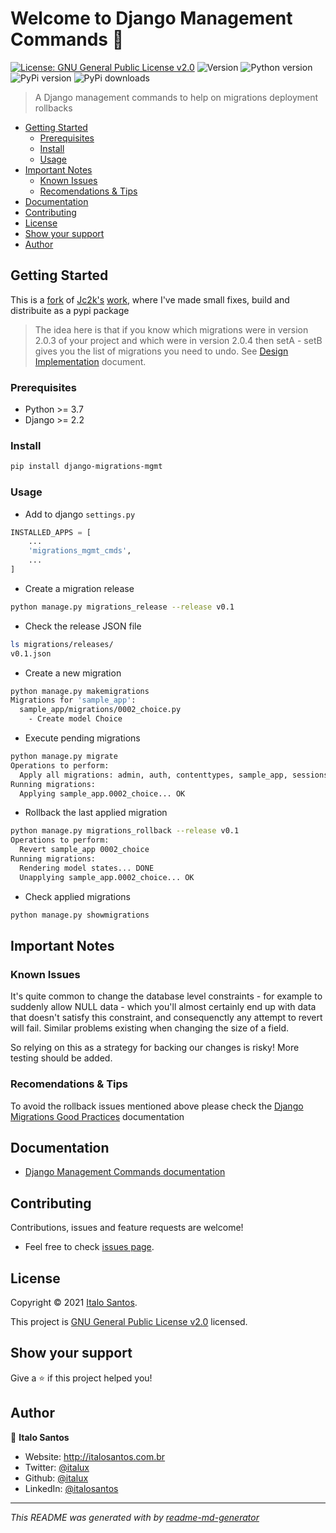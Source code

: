 # Welcome to Django Management Commands 👋

[![License: GNU General Public License v2.0](https://img.shields.io/github/license/italux/django-migrations-mgmt)](https://github.com/italux/django-migrations-mgmt/blob/master/LICENSE)
![Version](https://img.shields.io/github/v/tag/italux/django-migrations-mgmt)
![Python version](https://img.shields.io/pypi/pyversions/django-migrations-mgmt)
![PyPi version](https://img.shields.io/pypi/v/django-migrations-mgmt)
![PyPi downloads](https://img.shields.io/pypi/dd/django-migrations-mgmt)

> A Django management commands to help on migrations deployment rollbacks

  * [Getting Started](#getting-started)
    + [Prerequisites](#prerequisites)
    + [Install](#install)
    + [Usage](#usage)
  * [Important Notes](#important-notes)
    + [Known Issues](#known-issues)
    + [Recomendations & Tips](#recomendations--tips)
  * [Documentation](#documentation)
  * [Contributing](#contributing)
  * [License](#license)
  * [Show your support](#show-your-support)
  * [Author](#author)

## Getting Started

This is a [fork](https://gist.github.com/italux/1fe473c5d05da496e09a4d23b12857cf) of [Jc2k's](https://gist.github.com/Jc2k) [work](https://gist.github.com/Jc2k/bacff3105653f3b28e84), where I've made small fixes, build and distribuite as a pypi package

> The idea here is that if you know which migrations were in version 2.0.3 of your project and which were in version 2.0.4 then setA - setB gives you the list of migrations you need to undo. See [Design Implementation](design_implementation.md) document.

### Prerequisites

- Python >= 3.7
- Django >= 2.2

### Install
```sh
pip install django-migrations-mgmt
```

### Usage

- Add to django `settings.py`
```python
INSTALLED_APPS = [
    ...
    'migrations_mgmt_cmds',
    ...
]
```
- Create a migration release
```sh
python manage.py migrations_release --release v0.1
```
- Check the release JSON file
```sh
ls migrations/releases/
v0.1.json
```
- Create a new migration
```sh
python manage.py makemigrations
Migrations for 'sample_app':
  sample_app/migrations/0002_choice.py
    - Create model Choice
```
- Execute pending migrations
```sh
python manage.py migrate
Operations to perform:
  Apply all migrations: admin, auth, contenttypes, sample_app, sessions
Running migrations:
  Applying sample_app.0002_choice... OK
```
- Rollback the last applied migration
```sh
python manage.py migrations_rollback --release v0.1
Operations to perform:
  Revert sample_app 0002_choice
Running migrations:
  Rendering model states... DONE
  Unapplying sample_app.0002_choice... OK
```
- Check applied migrations
```sh
python manage.py showmigrations
```

## Important Notes

### Known Issues

It's quite common to change the database level constraints - for example to suddenly allow NULL data - which you'll almost certainly end up with data that doesn't satisfy this constraint, and consequenctly any attempt to revert will fail. Similar problems existing when changing the size of a field.

So relying on this as a strategy for backing our changes is risky! More testing should be added.

### Recomendations & Tips

To avoid the rollback issues mentioned above please check the [Django Migrations Good Practices](docs/migrations_good_practices.md) documentation

## Documentation

- [Django Management Commands documentation](https://italux.github.io/django-migrations-mgmt/)

## Contributing

Contributions, issues and feature requests are welcome!

- Feel free to check [issues page](https://github.com/italux/django-migrations-mgmt/issues). 


## License

Copyright © 2021 [Italo Santos](https://github.com/italux).

This project is [GNU General Public License v2.0](https://github.com/italux/django-migrations-mgmt/blob/master/LICENSE) licensed.

## Show your support

Give a ⭐️ if this project helped you!

## Author

👤 **Italo Santos**

* Website: http://italosantos.com.br
* Twitter: [@italux](https://twitter.com/italux)
* Github: [@italux](https://github.com/italux)
* LinkedIn: [@italosantos](https://linkedin.com/in/italosantos)

***
_This README was generated with by [readme-md-generator](https://github.com/kefranabg/readme-md-generator)_
